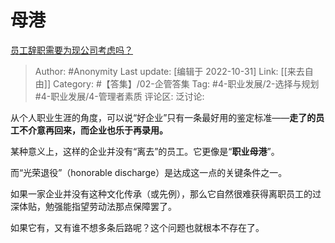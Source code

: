 # 母港
[员工辞职需要为现公司考虑吗？](https://www.zhihu.com/question/28543157/answer/1542846329)

> Author: #Anonymity
> Last update: [编辑于 2022-10-31]
> Link: [[来去自由]]
> Category: #【答集】/02-企管答集
> Tag: #4-职业发展/2-选择与规划 #4-职业发展/4-管理者素质
> 评论区:
> 泛讨论:

从个人职业生涯的角度，可以说“好企业”只有一条最好用的鉴定标准——**走了的员工不介意再回来，而企业也乐于再录用。**

某种意义上，这样的企业并没有“离去”的员工。它更像是“**职业母港**”。

而“光荣退役”（honorable discharge）是达成这一点的关键条件之一。

如果一家企业并没有这种文化传承（或先例），那么它自然很难获得离职员工的过深体贴，勉强能指望劳动法那点保障罢了。

如果它有，又有谁不想多条后路呢？这个问题也就根本不存在了。
